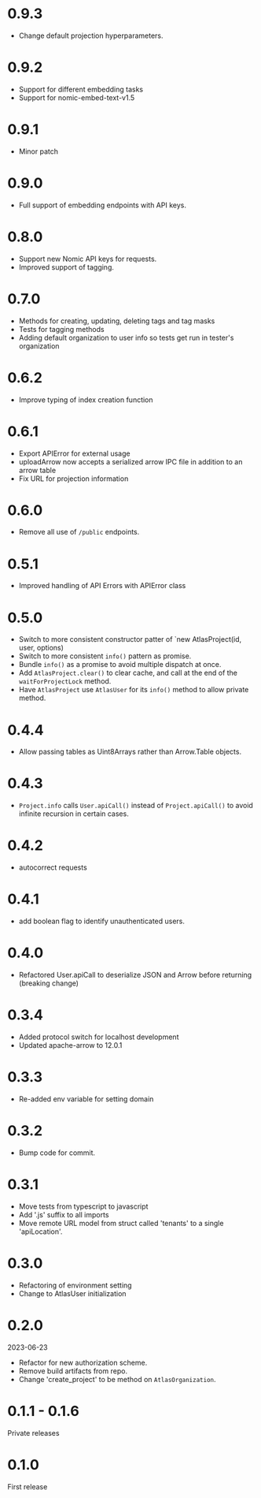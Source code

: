 # 0.9.3

- Change default projection hyperparameters.

# 0.9.2

- Support for different embedding tasks
- Support for nomic-embed-text-v1.5

# 0.9.1

- Minor patch

# 0.9.0

- Full support of embedding endpoints with API keys.

# 0.8.0

- Support new Nomic API keys for requests.
- Improved support of tagging.

# 0.7.0

- Methods for creating, updating, deleting tags and tag masks
- Tests for tagging methods
- Adding default organization to user info so tests get run in tester's organization

# 0.6.2

- Improve typing of index creation function

# 0.6.1

- Export APIError for external usage
- uploadArrow now accepts a serialized arrow IPC file in addition to an arrow table
- Fix URL for projection information

# 0.6.0

- Remove all use of `/public` endpoints.

# 0.5.1

- Improved handling of API Errors with APIError class

# 0.5.0

- Switch to more consistent constructor patter of `new AtlasProject(id, user, options)
- Switch to more consistent `info()` pattern as promise.
- Bundle `info()` as a promise to avoid multiple dispatch at once.
- Add `AtlasProject.clear()` to clear cache, and call at the end of the `waitForProjectLock` method.
- Have `AtlasProject` use `AtlasUser` for its `info()` method to allow private method.

# 0.4.4

- Allow passing tables as Uint8Arrays rather than Arrow.Table objects.

# 0.4.3

- `Project.info` calls `User.apiCall()` instead of `Project.apiCall()` to avoid infinite recursion in certain cases.

# 0.4.2

- autocorrect requests

# 0.4.1

- add boolean flag to identify unauthenticated users.

# 0.4.0

- Refactored User.apiCall to deserialize JSON and Arrow before returning (breaking change)

# 0.3.4

- Added protocol switch for localhost development
- Updated apache-arrow to 12.0.1

# 0.3.3

- Re-added env variable for setting domain

# 0.3.2

- Bump code for commit.

# 0.3.1

- Move tests from typescript to javascript
- Add '.js' suffix to all imports
- Move remote URL model from struct called 'tenants' to a single 'apiLocation'.

# 0.3.0

- Refactoring of environment setting
- Change to AtlasUser initialization

# 0.2.0

2023-06-23

- Refactor for new authorization scheme.
- Remove build artifacts from repo.
- Change 'create_project' to be method on `AtlasOrganization`.

# 0.1.1 - 0.1.6

Private releases

# 0.1.0

First release
